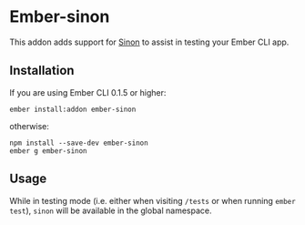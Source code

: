 # Ember-sinon

This addon adds support for [Sinon](https://github.com/cjohansen/Sinon.JS) to assist in testing your Ember CLI app.

## Installation

If you are using Ember CLI 0.1.5 or higher:

```
ember install:addon ember-sinon
```

otherwise:

```
npm install --save-dev ember-sinon
ember g ember-sinon
```

## Usage

While in testing mode (i.e. either when visiting `/tests` or when running `ember test`), `sinon` will be available in the global namespace.
